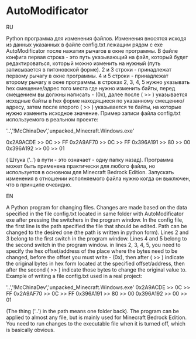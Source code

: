 # AutoModificator

RU

Python программа для изменения файлов. Изменения вносятся исходя из данных указанных в файле config.txt лежащим рядом с exe AutoModificator после нажатия рычагов в окне программы.
В файле конфига первая строка - это путь указывающий на файл, который будет редактироваться, который можно изменить на нужный (путь записывается в питоновской форме).
2 и 3 строки - принадлежат первому рычагу в окне программы.
4 и 5 строки - принадлежат второму рычагу в окне программы.
в строках 2, 3, 4, 5 нужно указывать hex смещение/адрес того места где нужно изменить байты, перед смещением вы должны написать - (0x), далее после ( >> ) указывается исходные байты в hex форме находящиеся по указанному смещению/адресу, затем после второго ( >> ) указывается те байты, на которые нужно изменить исходное значение. Пример записи файла config.txt используемого в реальном проекте:

'..','!McChinaDev','unpacked_Minecraft.Windows.exe'

0x2A9ACDE >> 0C >> FF
0x2A9AF70 >> 0C >> FF
0x396A191 >> 80 >> 00
0x396A192 >> 00 >> 01

( Штука ('..') в пути - это означает - одну папку назад).
Программа может быть применена практически для любого файла, но используется в основном для Minecraft Bedrock Edition. Запускать изменения в отношении исполняемого файла нужно когда он выключен, что в принципе очевидно.

EN

A Python program for changing files. Changes are made based on the data specified in the file config.txt located in same folder with AutoModificator exe after pressing the switchers in the program window.
In the config file, the first line is the path specified the file that should be edited. Path can be changed to the desired one (the path is written in python form).
Lines 2 and 3 belong to the first switch in the program window.
Lines 4 and 5 belong to the second switch in the program window.
in lines 2, 3, 4, 5, you need to specify the hex offset/address of the place where the bytes need to be changed, before the offset you must write - (0x), then after ( >> ) indicate the original bytes in hex form located at the specified offset/address, then after the second ( >> ) indicate those bytes to change the original value to. Example of writing a file config.txt used in a real project:

'..','!McChinaDev','unpacked_Minecraft.Windows.exe'
0x2A9ACDE >> 0C >> FF
0x2A9AF70 >> 0C >> FF
0x396A191 >> 80 >> 00
0x396A192 >> 00 >> 01

(The thing ('..') in the path means one folder back).
The program can be applied to almost any file, but is mainly used for Minecraft Bedrock Edition. You need to run changes to the executable file when it is turned off, which is basically obvious.
